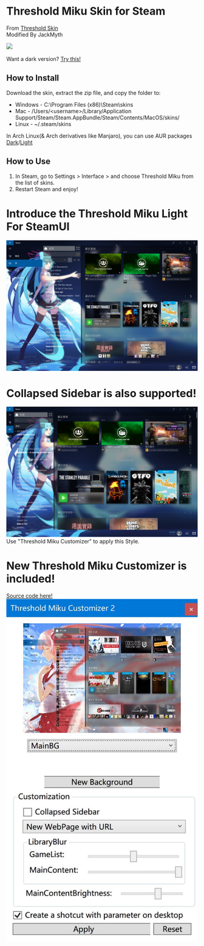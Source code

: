 # Threshold Miku Skin for Steam
From [Threshold Skin](https://github.com/Edgarware/Threshold-Skin)  
Modified By JackMyth  


![](Previews/Main.jpg)

Want a dark version? [Try this!](https://github.com/Jack-Myth/Threshold-Miku/tree/master)

## How to Install
 Download the skin, extract the zip file, and copy the folder to:
   * Windows - C:\Program Files (x86)\Steam\skins
   * Mac - /Users/\<username\>/Library/Application Support/Steam/Steam.AppBundle/Steam/Contents/MacOS/skins/
   * Linux - ~/.steam/skins

In Arch Linux(& Arch derivatives like Manjaro), you can use AUR packages [Dark](https://aur.archlinux.org/packages/threshold-miku-dark-steam-skin)/[Light](https://aur.archlinux.org/packages/threshold-miku-light-steam-skin)

## How to Use
1. In Steam, go to Settings > Interface > and choose Threshold Miku from the list of skins.
2. Restart Steam and enjoy!

# Introduce the Threshold Miku Light For SteamUI
![](Previews/NewLibrary.jpg)  

# Collapsed Sidebar is also supported!  
![](Previews/CollapsedPreview.jpg)  
Use "Threshold Miku Customizer" to apply this Style.   

# New Threshold Miku Customizer is included!  
[Source code here!](https://github.com/Jack-Myth/Threshold-Miku-Customizer-2)  
![](https://github.com/Jack-Myth/Threshold-Miku-Customizer-2/raw/master/TMC2.jpg)  

